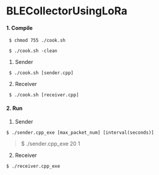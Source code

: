 # BLECollectorUsingLoRa

#### 1. Compile

<code> $ chmod 755 ./cook.sh</code>

<code> $ ./cook.sh -clean </code>

1) Sender

<code> $ ./cook.sh [sender.cpp] </code>


2) Receiver

<code> $ ./cook.sh [receiver.cpp] </code>


#### 2. Run

1) Sender

<code>$ ./sender.cpp_exe [max_packet_num] [interval(seconds)] </code>

> $ ./sender.cpp_exe 20 1

2) Receiver

<code>$ ./receiver.cpp_exe </code>
